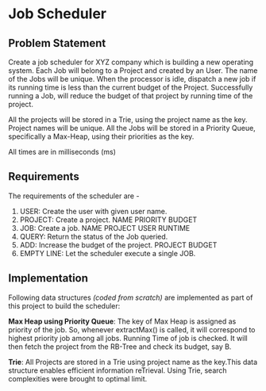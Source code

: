 # Job Scheduler

## Problem Statement
Create a job scheduler for XYZ company which is building a new operating system. Each Job will belong to a Project and created by an User. The name of the Jobs will be unique. When the processor is idle, dispatch a new job if its running time is less than the current budget of the Project. Successfully running a Job, will reduce the budget of that project by running time of the project. <br/>

All the projects will be stored in a Trie, using the project name as the key. Project names will be unique. All the Jobs will be stored in a Priority Queue, specifically a Max-Heap, using their priorities as the key.

All times are in milliseconds (ms)

## Requirements
The requirements of the scheduler are - 

1. USER: Create the user with given user name.
2. PROJECT: Create a project. NAME PRIORITY BUDGET
3. JOB: Create a job. NAME PROJECT USER RUNTIME
4. QUERY: Return the status of the Job queried.
5. ADD: Increase the budget of the project. PROJECT BUDGET
6. EMPTY LINE: Let the scheduler execute a single JOB.
## Implementation

Following data structures *(coded from scratch)* are implemented as part of this project to build the scheduler:

<!--Red-Black Tree: The key of the red-black tree is name_job . Since name_job is unique, it will take O(log n) time to search a job. Red-Black tree ensures that it will remain balanced so there is a performance improvement as compared to using plane Binary Search Tree. The node maintains a list of Jobs corresponding t.-->
**Max Heap using Priority Queue**: The key of Max Heap is assigned as priority of the job. So, whenever extractMax() is called, it will correspond to highest priority job among all jobs. Running Time of job is checked. It will then fetch the project from the RB-Tree and check its budget, say B.
<!--//The nodes are designed in such a way that every Red-Black node will contain object reference of corresponding Max-Heap node and vice-versa. Hence, whenever there is an insert operation, nodes will be inserted in both the data structures and will point to each other.-->
**Trie**: All Projects are stored in a Trie using project name as the key.This data structure enables efficient information reTrieval. Using Trie, search complexities were brought to optimal limit.
<!--//Global time counter is a simple int variable that simulates current system time. At every unit of time, first it is checked if there is any command to be executed, then current job details are updated.-->
